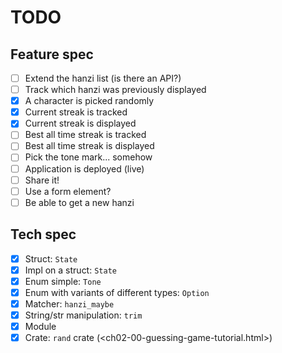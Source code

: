 # TODO

## Feature spec

- [ ] Extend the hanzi list (is there an API?)
- [ ] Track which hanzi was previously displayed
- [x] A character is picked randomly
- [x] Current streak is tracked
- [x] Current streak is displayed
- [ ] Best all time streak is tracked
- [ ] Best all time streak is displayed
- [ ] Pick the tone mark... somehow
- [ ] Application is deployed (live)
- [ ] Share it!
- [ ] Use a form element?
- [ ] Be able to get a new hanzi

## Tech spec

- [x] Struct: `State`
- [x] Impl on a struct: `State`
- [x] Enum simple: `Tone`
- [x] Enum with variants of different types: `Option`
- [x] Matcher: `hanzi_maybe`
- [x] String/str manipulation: `trim`
- [x] Module
- [x] Crate: `rand` crate (<ch02-00-guessing-game-tutorial.html>)
